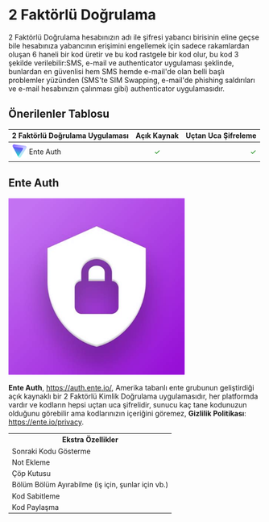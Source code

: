 <!-- NOTLAR 
 - Tablo eklemeyi unutmayın 
 - Uygun görseller eklemeyi unutmayın.
 - İçerik kuralları ve ekleme yapmak sayfalarını ziyaret edebilirsiniz -->

# 2 Faktörlü Doğrulama

2 Faktörlü Doğrulama hesabınızın adı ile şifresi yabancı birisinin eline geçse bile hesabınıza yabancının erişimini engellemek için sadece rakamlardan oluşan 6 haneli bir kod üretir ve bu kod rastgele bir kod olur, bu kod 3 şekilde verilebilir:SMS, e-mail ve authenticator uygulaması şeklinde, bunlardan en güvenlisi hem SMS hemde e-mail'de olan belli başlı problemler yüzünden (SMS'te SIM Swapping, e-mail'de phishing saldırıları ve e-mail hesabınızın çalınması gibi) authenticator uygulamasıdır.

## Önerilenler Tablosu

| 2 Faktörlü Doğrulama Uygulaması | Açık Kaynak | Uçtan Uca Şifreleme |
| ------------------------------- |:-----------:| -------------------:|
|<span style="display: inline-block; vertical-align: middle;"><img src="docs/images/protonvpn-icon.png" alt="Ente Auth" style="width: 30px; height: 30px;"> </span> <span style="display: inline-block; vertical-align: middle;"> Ente Auth  | <span style="color: green;">✓</span>    | <span style="color: green;">✓</span> |

## Ente Auth

<img src="/docs/images/enteAuth.png" alt="Ente Auth" width="350" />

**Ente Auth**, https://auth.ente.io/, Amerika tabanlı ente grubunun geliştirdiği açık kaynaklı bir 2 Faktörlü Kimlik Doğrulama uygulamasıdır, her platformda vardır ve kodların hepsi uçtan uca şifrelidir, sunucu kaç tane kodunuzun olduğunu görebilir ama kodlarınızın içeriğini göremez, **Gizlilik Politikası**: https://ente.io/privacy.

<table>
<tr>
<th colspan="2">Ekstra Özellikler</th>
</tr>
<tr>
<td>Sonraki Kodu Gösterme</td>
</tr>
<tr>
<td>Not Ekleme</td>
</tr>
<tr>
<td>Çöp Kutusu</td>
</tr>
<tr>
<td>Bölüm Bölüm Ayırabilme (iş için, şunlar için vb.)</td>
</tr>
<tr>
<td>Kod Sabitleme</td>
</tr>
<tr>
<td>Kod Paylaşma</td>
</tr>
</table>
